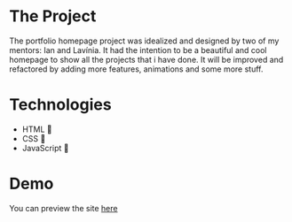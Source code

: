 # The Project
The portfolio homepage project was idealized and designed by two of my mentors: Ian and Lavínia.
It had the intention to be a beautiful and cool homepage to show all the projects that i have done. It will be improved and refactored by adding more features, animations and some more stuff.

# Technologies
 - HTML 📙
 - CSS 📘
 - JavaScript 📒

# Demo
You can preview the site [here](https://rodrigaum.tk)

